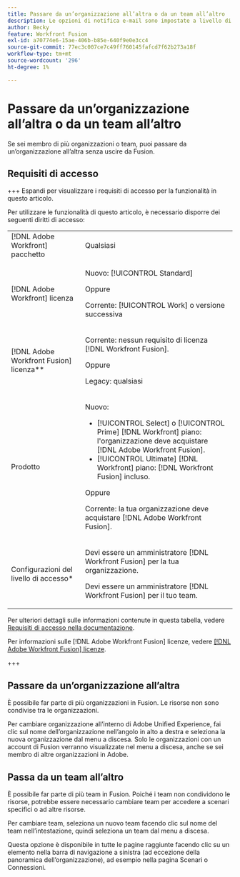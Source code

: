 ```yaml
---
title: Passare da un’organizzazione all’altra o da un team all’altro
description: Le opzioni di notifica e-mail sono impostate a livello di team.
author: Becky
feature: Workfront Fusion
exl-id: a70774e6-15ae-406b-b85e-640f9e0e3cc4
source-git-commit: 77ec3c007ce7c49ff760145fafcd7f62b273a18f
workflow-type: tm+mt
source-wordcount: '296'
ht-degree: 1%

---
```


# Passare da un’organizzazione all’altra o da un team all’altro

Se sei membro di più organizzazioni o team, puoi passare da un’organizzazione all’altra senza uscire da Fusion.

## Requisiti di accesso

+++ Espandi per visualizzare i requisiti di accesso per la funzionalità in questo articolo.

Per utilizzare le funzionalità di questo articolo, è necessario disporre dei seguenti diritti di accesso:

<table style="table-layout:auto">
 <col> 
 <col> 
 <tbody> 
  <tr> 
   <td role="rowheader">[!DNL Adobe Workfront] pacchetto</td> 
   <td> <p>Qualsiasi</p> </td> 
  </tr> 
  <tr data-mc-conditions=""> 
   <td role="rowheader">[!DNL Adobe Workfront] licenza</td> 
   <td> <p>Nuovo: [!UICONTROL Standard]</p><p>Oppure</p><p>Corrente: [!UICONTROL Work] o versione successiva</p> </td> 
  </tr> 
  <tr> 
   <td role="rowheader">[!DNL Adobe Workfront Fusion] licenza**</td> 
   <td>
   <p>Corrente: nessun requisito di licenza [!DNL Workfront Fusion].</p>
   <p>Oppure</p>
   <p>Legacy: qualsiasi </p>
   </td> 
  </tr> 
  <tr> 
   <td role="rowheader">Prodotto</td> 
   <td>
   <p>Nuovo:</p> <ul><li>[!UICONTROL Select] o [!UICONTROL Prime] [!DNL Workfront] piano: l'organizzazione deve acquistare [!DNL Adobe Workfront Fusion].</li><li>[!UICONTROL Ultimate] [!DNL Workfront] piano: [!DNL Workfront Fusion] incluso.</li></ul>
   <p>Oppure</p>
   <p>Corrente: la tua organizzazione deve acquistare [!DNL Adobe Workfront Fusion].</p>
   </td> 
  </tr>
  <tr data-mc-conditions=""> 
   <td role="rowheader">Configurazioni del livello di accesso*</td> 
   <td> 
     <p>Devi essere un amministratore [!DNL Workfront Fusion] per la tua organizzazione.</p>
     <p>Devi essere un amministratore [!DNL Workfront Fusion] per il tuo team.</p>
   </td> 
  </tr> 
   </td> 
  </tr> 
 </tbody> 
</table>

Per ulteriori dettagli sulle informazioni contenute in questa tabella, vedere [Requisiti di accesso nella documentazione](/help/workfront-fusion/references/licenses-and-roles/access-level-requirements-in-documentation.md).

Per informazioni sulle [!DNL Adobe Workfront Fusion] licenze, vedere [[!DNL Adobe Workfront Fusion] licenze](/help/workfront-fusion/set-up-and-manage-workfront-fusion/licensing-operations-overview/license-automation-vs-integration.md).

+++


## Passare da un’organizzazione all’altra

È possibile far parte di più organizzazioni in Fusion. Le risorse non sono condivise tra le organizzazioni.

Per cambiare organizzazione all’interno di Adobe Unified Experience, fai clic sul nome dell’organizzazione nell’angolo in alto a destra e seleziona la nuova organizzazione dal menu a discesa. Solo le organizzazioni con un account di Fusion verranno visualizzate nel menu a discesa, anche se sei membro di altre organizzazioni in Adobe.

## Passa da un team all’altro

È possibile far parte di più team in Fusion. Poiché i team non condividono le risorse, potrebbe essere necessario cambiare team per accedere a scenari specifici o ad altre risorse.

Per cambiare team, seleziona un nuovo team facendo clic sul nome del team nell’intestazione, quindi seleziona un team dal menu a discesa.

Questa opzione è disponibile in tutte le pagine raggiunte facendo clic su un elemento nella barra di navigazione a sinistra (ad eccezione della panoramica dell’organizzazione), ad esempio nella pagina Scenari o Connessioni.
